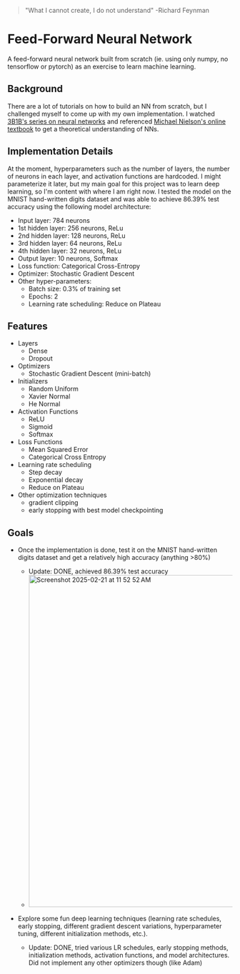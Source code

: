 > "What I cannot create, I do not understand" -Richard Feynman

# Feed-Forward Neural Network

A feed-forward neural network built from scratch (ie. using only numpy, no tensorflow or pytorch) as an exercise to learn machine learning.

## Background

There are a lot of tutorials on how to build an NN from scratch, but I challenged myself to come up with my own implementation. I watched [3B1B's series on neural networks](https://youtu.be/aircAruvnKk?si=3YaX6TYLx1CXsgmj) and referenced [Michael Nielson's online textbook](http://neuralnetworksanddeeplearning.com/) to get a theoretical understanding of NNs.

## Implementation Details

At the moment, hyperparameters such as the number of layers, the number of neurons in each layer, and activation functions are hardcoded. I might parameterize it later, but my main goal for this project was to learn deep learning, so I'm content with where I am right now. I tested the model on the MNIST hand-written digits dataset and was able to achieve 86.39% test accuracy using the following model architecture:

- Input layer: 784 neurons
- 1st hidden layer: 256 neurons, ReLu
- 2nd hidden layer: 128 neurons, ReLu
- 3rd hidden layer: 64 neurons, ReLu
- 4th hidden layer: 32 neurons, ReLu
- Output layer: 10 neurons, Softmax
- Loss function: Categorical Cross-Entropy
- Optimizer: Stochastic Gradient Descent
- Other hyper-parameters:
    - Batch size: 0.3% of training set
    - Epochs: 2
    - Learning rate scheduling: Reduce on Plateau

 ## Features
- Layers
    - Dense
    - Dropout
- Optimizers
    - Stochastic Gradient Descent (mini-batch)
- Initializers
    - Random Uniform
    - Xavier Normal
    - He Normal
- Activation Functions
    - ReLU
    - Sigmoid
    - Softmax
- Loss Functions
    - Mean Squared Error
    - Categorical Cross Entropy
- Learning rate scheduling
    - Step decay
    - Exponential decay
    - Reduce on Plateau
- Other optimization techniques
    - gradient clipping
    - early stopping with best model checkpointing

## Goals

- Once the implementation is done, test it on the MNIST hand-written digits dataset and get a relatively high accuracy (anything >80%)
    - Update: DONE, achieved 86.39% test accuracy
    - <img width="744" alt="Screenshot 2025-02-21 at 11 52 52 AM" src="https://github.com/user-attachments/assets/36ee0271-2f48-4ee4-8e3d-119b50593a55" />

- Explore some fun deep learning techniques (learning rate schedules, early stopping, different gradient descent variations, hyperparameter tuning, different initialization methods, etc.).
    - Update: DONE, tried various LR schedules, early stopping methods, initialization methods, activation functions, and model architectures. Did not implement any other optimizers though (like Adam)
